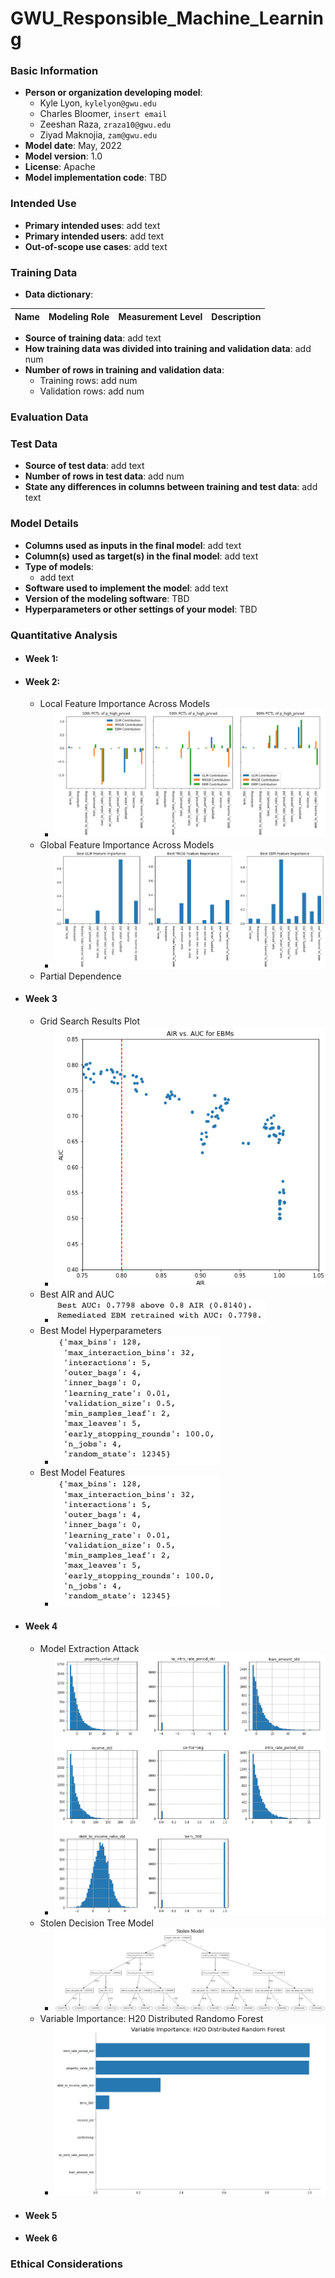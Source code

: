 # GWU_Responsible_Machine_Learning

### Basic Information

* **Person or organization developing model**:
  * Kyle Lyon, `kylelyon@gwu.edu`
  * Charles Bloomer, `insert email`
  * Zeeshan Raza, `zraza10@gwu.edu`
  * Ziyad Maknojia, `zam@gwu.edu`
* **Model date**: May, 2022
* **Model version**: 1.0
* **License**: Apache
* **Model implementation code**: TBD

### Intended Use
* **Primary intended uses**: add text
* **Primary intended users**: add text
* **Out-of-scope use cases**: add text

### Training Data


* **Data dictionary**:

| Name | Modeling Role | Measurement Level| Description|
| ---- | ------------- | ---------------- | ---------- |

* **Source of training data**: add text
* **How training data was divided into training and validation data**: add num
* **Number of rows in training and validation data**: 
  * Training rows: add num
  * Validation rows: add num

### Evaluation Data

### Test Data
* **Source of test data**: add text
* **Number of rows in test data**: add num
* **State any differences in columns between training and test data**: add text

### Model Details
* **Columns used as inputs in the final model**: add text
* **Column(s) used as target(s) in the final model**: add text
* **Type of models**: 
  * add text 
* **Software used to implement the model**: add text
* **Version of the modeling software**: TBD
* **Hyperparameters or other settings of your model**: TBD

### Quantitative Analysis
  * #### Week 1:


  * #### Week 2:
      * Local Feature Importance Across Models
         * ![Local Feature Importance](assignments/a02/a02_feature_importance.png)
      * Global Feature Importance Across Models
         * ![Global Feature Importance](assignments/a02/a02_fi.png)
      * Partial Dependence

  * #### Week 3
     * Grid Search Results Plot
        * ![Grid Search](assignments/a03/grid_search_results.png)
     * Best AIR and AUC
        * ![Best AUC and AIR](assignments/a03/best_auc-air.png)
     * Best Model Hyperparameters
        * ![Best Parameters](assignments/a03/a03_best_parameters.png)
     * Best Model Features
        * ![Best Model Features](assignments/a03/a03_best_parameters.png)


  * #### Week 4
     * Model Extraction Attack
        * ![Model Extraction Attack](assignments/a04/extraction_attack.png)
     * Stolen Decision Tree Model
        * ![Stolen Model](assignments/a04/decision_tree.png)
     * Variable Importance: H20 Distributed Randomo Forest
        * ![Variable Importance](assignments/a04/a04_variable_importance.png)


  * #### Week 5


  * #### Week 6

### Ethical Considerations
